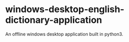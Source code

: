 # windows-desktop-english-dictionary-application
An offline windows desktop application built in python3.
